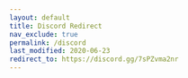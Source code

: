 ```yaml
---
layout: default
title: Discord Redirect
nav_exclude: true
permalink: /discord
last_modified: 2020-06-23
redirect_to: https://discord.gg/7sPZvma2nr
---
```

